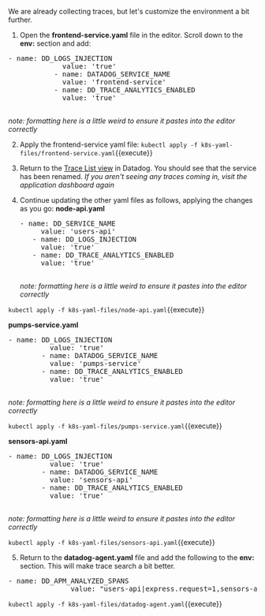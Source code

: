 We are already collecting traces, but let's customize the environment a bit further.

1. Open the **frontend-service.yaml** file in the editor. Scroll down to the **env:** section and add:

  <pre class="file" data-target="clipboard">- name: DD_LOGS_INJECTION
             value: 'true'
           - name: DATADOG_SERVICE_NAME
             value: 'frontend-service'
           - name: DD_TRACE_ANALYTICS_ENABLED
             value: 'true'
     </pre>

  *note: formatting here is a little weird to ensure it pastes into the editor correctly*

2. Apply the frontend-service yaml file:
   `kubectl apply -f k8s-yaml-files/frontend-service.yaml`{{execute}}

3. Return to the <a href="https://app.datadoghq.com/apm/traces" target="_datadog">Trace List view</a> in Datadog. You should see that the service has been renamed.
   *If you aren't seeing any traces coming in, visit the application dashboard again*

4. Continue updating the other yaml files as follows, applying the changes as you go:
   **node-api.yaml**
     <pre class="file" data-target="clipboard">- name: DD_SERVICE_NAME
        value: 'users-api'
      - name: DD_LOGS_INJECTION
        value: 'true'
      - name: DD_TRACE_ANALYTICS_ENABLED
        value: 'true'
      </pre>
   *note: formatting here is a little weird to ensure it pastes into the editor correctly*

  `kubectl apply -f k8s-yaml-files/node-api.yaml`{{execute}}

  **pumps-service.yaml**

  <pre class="file" data-target="clipboard">- name: DD_LOGS_INJECTION
          value: 'true'
        - name: DATADOG_SERVICE_NAME
          value: 'pumps-service'
        - name: DD_TRACE_ANALYTICS_ENABLED
          value: 'true'
     </pre>

  *note: formatting here is a little weird to ensure it pastes into the editor correctly*

  `kubectl apply -f k8s-yaml-files/pumps-service.yaml`{{execute}}

  **sensors-api.yaml**

  <pre class="file" data-target="clipboard">- name: DD_LOGS_INJECTION
          value: 'true'
        - name: DATADOG_SERVICE_NAME
          value: 'sensors-api'
        - name: DD_TRACE_ANALYTICS_ENABLED
          value: 'true'
       </pre>

  *note: formatting here is a little weird to ensure it pastes into the editor correctly*

  `kubectl apply -f k8s-yaml-files/sensors-api.yaml`{{execute}}

5. Return to the **datadog-agent.yaml** file and add the following to the **env:** section. This will make trace search a bit better.

  <pre class="file" data-target="clipboard">- name: DD_APM_ANALYZED_SPANS
               value: "users-api|express.request=1,sensors-api|flask.request=1,pumps-service|flask.request=1,iot-frontend|flask.request=1"</pre>

  `kubectl apply -f k8s-yaml-files/datadog-agent.yaml`{{execute}}
